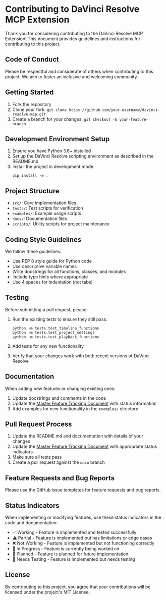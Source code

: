 # Contributing to DaVinci Resolve MCP Extension

Thank you for considering contributing to the DaVinci Resolve MCP Extension! This document provides guidelines and instructions for contributing to this project.

## Code of Conduct

Please be respectful and considerate of others when contributing to this project. We aim to foster an inclusive and welcoming community.

## Getting Started

1. Fork the repository
2. Clone your fork: `git clone https://github.com/your-username/davinci-resolve-mcp.git`
3. Create a branch for your changes: `git checkout -b your-feature-branch`

## Development Environment Setup

1. Ensure you have Python 3.6+ installed
2. Set up the DaVinci Resolve scripting environment as described in the README.md
3. Install the project in development mode:
   ```
   pip install -e .
   ```

## Project Structure

- `src/`: Core implementation files
- `tests/`: Test scripts for verification
- `examples/`: Example usage scripts
- `docs/`: Documentation files
- `scripts/`: Utility scripts for project maintenance

## Coding Style Guidelines

We follow these guidelines:

- Use PEP 8 style guide for Python code
- Use descriptive variable names
- Write docstrings for all functions, classes, and modules
- Include type hints where appropriate
- Use 4 spaces for indentation (not tabs)

## Testing

Before submitting a pull request, please:

1. Run the existing tests to ensure they still pass:
   ```
   python -m tests.test_timeline_functions
   python -m tests.test_project_settings
   python -m tests.test_playback_functions
   ```

2. Add tests for any new functionality

3. Verify that your changes work with both recent versions of DaVinci Resolve

## Documentation

When adding new features or changing existing ones:

1. Update docstrings and comments in the code
2. Update the [Master Feature Tracking Document](MASTER_DAVINCI_RESOLVE_MCP.md) with status information
3. Add examples for new functionality in the `examples/` directory

## Pull Request Process

1. Update the README.md and documentation with details of your changes
2. Update the [Master Feature Tracking Document](MASTER_DAVINCI_RESOLVE_MCP.md) with appropriate status indicators
3. Make sure all tests pass
4. Create a pull request against the `main` branch

## Feature Requests and Bug Reports

Please use the GitHub issue templates for feature requests and bug reports.

## Status Indicators

When implementing or modifying features, use these status indicators in the code and documentation:

- ✅ Working - Feature is implemented and tested successfully
- ⚠️ Partial - Feature is implemented but has limitations or edge cases
- ❌ Not Working - Feature is implemented but not functioning correctly
- 🔄 In Progress - Feature is currently being worked on
- 📝 Planned - Feature is planned for future implementation
- 🧪 Needs Testing - Feature is implemented but needs testing

## License

By contributing to this project, you agree that your contributions will be licensed under the project's MIT License. 